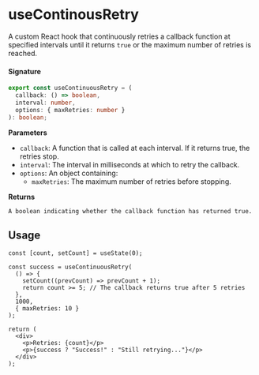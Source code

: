 # useContinousRetry

A custom React hook that continuously retries a callback function at specified intervals until it returns `true` or the maximum number of retries is reached.

#### Signature

```typescript
export const useContinuousRetry = (
  callback: () => boolean,
  interval: number,
  options: { maxRetries: number }
): boolean;
```

**Parameters**

- `callback`: A function that is called at each interval. If it returns true, the retries stop.
- `interval`: The interval in milliseconds at which to retry the callback.
- `options`: An object containing:
  - `maxRetries`: The maximum number of retries before stopping.

**Returns**

    A boolean indicating whether the callback function has returned true.

## Usage

```tsx {3}
const [count, setCount] = useState(0);

const success = useContinuousRetry(
  () => {
    setCount((prevCount) => prevCount + 1);
    return count >= 5; // The callback returns true after 5 retries
  },
  1000,
  { maxRetries: 10 }
);

return (
  <div>
    <p>Retries: {count}</p>
    <p>{success ? "Success!" : "Still retrying..."}</p>
  </div>
);
```

